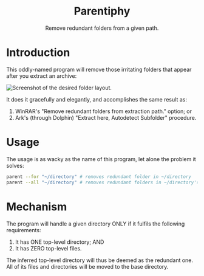 <html>
    <h1 align='center'>
        Parentiphy
    </h1>
    <p align='center'>
        Remove redundant folders from a given path.
    </p>
</html>

# Introduction

This oddly-named program will remove those irritating folders that appear after you extract an archive:

![Screenshot of the desired folder layout.](https://user-images.githubusercontent.com/10241434/131263362-08c8849a-faa7-45e0-8ed5-1aa36f8f82a8.png)

It does it gracefully and elegantly, and accomplishes the same result as:

1.  WinRAR's "Remove redundant folders from extraction path." option; or
2.  Ark's (through Dolphin) "Extract here, Autodetect Subfolder" procedure.

# Usage

The usage is as wacky as the name of this program, let alone the problem it solves:

```sh
parent --for "~/directory" # removes redundant folder in ~/directory
parent --all "~/directory" # removes redundant folders in ~/directory's top level folders
```

# Mechanism

The program will handle a given directory ONLY if it fulfils the following requirements:

1.  It has ONE top-level directory; AND
2.  It has ZERO top-level files.

The inferred top-level directory will thus be deemed as the redundant one. All of its files and directories will be moved to the base directory.
